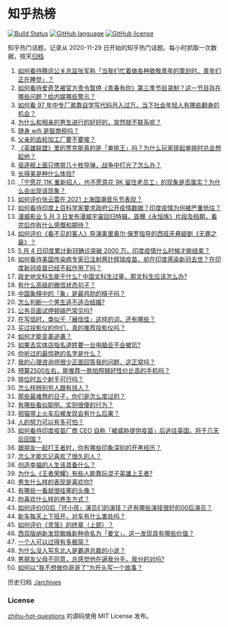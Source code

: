 # 知乎热榜
[![Build Status](https://github.com/ToWeLong/zhihu-hot-questions/workflows/CI/badge.svg)](https://github.com/ToWeLong/zhihu-hot-questions/actions)
[![GitHub language](https://img.shields.io/badge/language-golang-orange.svg)](https://golang.org/)
[![GitHub license](https://img.shields.io/github/license/ToWeLong/zhihu-hot-questions)](https://github.com/ToWeLong/zhihu-hot-questions/blob/main/LICENSE)

知乎热门话题，记录从 2020-11-29 日开始的知乎热门话题。每小时抓取一次数据，按天[归档](./archives)

<!-- BEGIN -->

1. [如何看待腾讯公关总监张军称「当我们忙着做各种致敬青年的策划时，青年们正在睡觉」？](https://www.zhihu.com/question/457759935)
1. [如何看待爱奇艺被官方责令暂停《青春有你》第三季节目录制？这一节目存在哪些问题？给内娱哪些警示？](https://www.zhihu.com/question/457851906)
1. [如何看 97 年中专厂弟靠自学写代码月入过万，当下社会年轻人有哪些翻身的机会？](https://www.zhihu.com/question/457749433)
1. [为什么和相亲的男生进行的好好的，突然就不联系呢？](https://www.zhihu.com/question/455019918)
1. [随身 wifi 是智商税吗？](https://www.zhihu.com/question/446103006)
1. [父亲的齿轮加工厂要不要接？](https://www.zhihu.com/question/450893153)
1. [《英雄联盟》里的贾克斯真的是「单挑王」吗？为什么玩家提起单挑时总会想起他？](https://www.zhihu.com/question/457010220)
1. [驱逐舰上面只携带几十枚导弹，战争中打光了怎么办？](https://www.zhihu.com/question/39027069)
1. [长得美是种什么体验?](https://www.zhihu.com/question/449683760)
1. [「宁愿花 11K 重新招人，也不愿意花 9K 留住老员工」的现象是否属实？为什么会出现该现象？](https://www.zhihu.com/question/63878469)
1. [如何评价张云雷在 2021 上海国潮音乐节表现？](https://www.zhihu.com/question/457677090)
1. [如何看待印度上百科学家要求政府公开疫情数据？印度疫情为何被严重低估？](https://www.zhihu.com/question/457757785)
1. [漫威影业 5 月 3 日发布漫威宇宙回归特辑，首曝《永恒族》片段及档期，看完后你有什么感慨和期待？](https://www.zhihu.com/question/457703332)
1. [如何评价《看不见的客人》导演奥里奥尔·保罗指导的西班牙悬疑剧《无罪之最》？](https://www.zhihu.com/question/453388234)
1. [5 月 4 日印度累计新冠确诊突破 2000 万，印度疫情什么时候才能结束？](https://www.zhihu.com/question/457761447)
1. [如何看待美国传染病专家已注射两针辉瑞疫苗，却在印度感染新冠去世？在印度新冠疫苗已经不起作用了吗？](https://www.zhihu.com/question/457803433)
1. [政史地文科生能干什么? 中国文科生过量，那文科生应该怎么办?](https://www.zhihu.com/question/455156955)
1. [有什么高级的微信状态句子？](https://www.zhihu.com/question/440750252)
1. [中国象棋中的「象」是最鸡肋的棋子吗？](https://www.zhihu.com/question/39282356)
1. [怎么判断一个男生适不适合结婚?](https://www.zhihu.com/question/374079870)
1. [公务员面试停顿磕巴常见吗?](https://www.zhihu.com/question/448057643)
1. [在写信时，类似于「展信佳」这样的词，还有哪些？](https://www.zhihu.com/question/27590044)
1. [买过投影仪的你们，真的推荐投影仪吗？](https://www.zhihu.com/question/437319206)
1. [如何才能变美逆袭？](https://www.zhihu.com/question/52287991)
1. [如果去实体店指名道姓要一台电脑会不会被坑?](https://www.zhihu.com/question/449490091)
1. [你听过的最惊艳的名字是什么？](https://www.zhihu.com/question/265694919)
1. [我的心理咨询师很少正面回答我的问题，这正常吗？](https://www.zhihu.com/question/457615630)
1. [预算2500左右，能推荐一款拍照贼好性价比高的手机吗？](https://www.zhihu.com/question/452624562)
1. [排位时五个射手可行吗？](https://www.zhihu.com/question/457347115)
1. [怎么样辨别穷人跟有钱人？](https://www.zhihu.com/question/349437220)
1. [那些最难熬的日子，你们是怎么度过的？](https://www.zhihu.com/question/452944848)
1. [有哪些看似聪明，实则很傻的行为？](https://www.zhihu.com/question/60864080)
1. [把猫带上火车后被发现会有什么后果？](https://www.zhihu.com/question/265531373)
1. [人的努力可以有多可怕？](https://www.zhihu.com/question/267094863)
1. [如何看待印度疫苗厂商 CEO 自称「被威胁提供疫苗」后逃往英国，将于几天后回国？](https://www.zhihu.com/question/457628956)
1. [跟朋友一起打王者时，你有哪些印象深刻的开黑经历？](https://www.zhihu.com/question/457741813)
1. [怎么才能忘记喜欢了很久的人？](https://www.zhihu.com/question/456682944)
1. [创造幸福的人生该具备什么？](https://www.zhihu.com/question/322796494)
1. [为什么《王者荣耀》有些人能靠玩混子英雄上王者?](https://www.zhihu.com/question/328458184)
1. [男生什么样的表现是喜欢你?](https://www.zhihu.com/question/430805859)
1. [有哪些一看就很哇塞的头像？](https://www.zhihu.com/question/445718825)
1. [你喜欢什么样的养生方式？](https://www.zhihu.com/question/456345968)
1. [如何评价00后「坏小孩」演员们的演技？还有哪些演技很好的00后演员？](https://www.zhihu.com/question/457684810)
1. [新车每天上下班开，对车有什么害处吗？](https://www.zhihu.com/question/453386492)
1. [如何评价《灵笼》的终章（上部）？](https://www.zhihu.com/question/457072944)
1. [西双版纳新发现蜘蛛新种命名为「姜文」，这一发现具有哪些价值？](https://www.zhihu.com/question/457371552)
1. [一个人可以过得有多极简？](https://www.zhihu.com/question/265827355)
1. [为什么没人写东北人是霸道总裁的小说？](https://www.zhihu.com/question/337970710)
1. [男朋友父母不同意，总感觉他在逼我分手，我分的对吗?](https://www.zhihu.com/question/455441259)
1. [如何以“我不想做你哥哥了”为开头写一个故事？](https://www.zhihu.com/question/450075897)

<!-- END -->

历史归档 [./archives](./archives)


### License
[zhihu-hot-questions](https://github.com/towelong/zhihu-hot-questions) 的源码使用 MIT License 发布。
